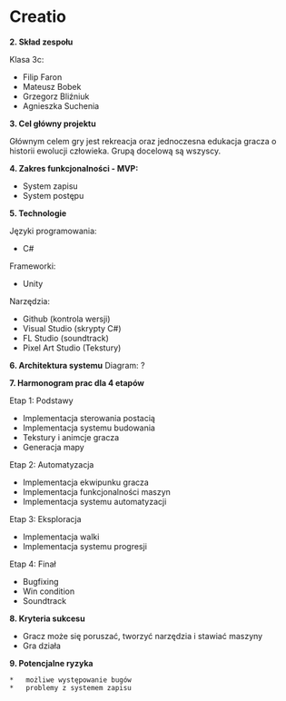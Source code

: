 # Creatio
  
**2. Skład zespołu**

Klasa 3c:

  * Filip Faron
  * Mateusz Bobek
  * Grzegorz Bliźniuk
  * Agnieszka Suchenia

**3. Cel główny projektu**

  Głównym celem gry jest rekreacja oraz jednoczesna edukacja gracza o historii ewolucji człowieka.
  Grupą docelową są wszyscy.

**4. Zakres funkcjonalności - MVP:**

  *	System zapisu
  *	System postępu

**5. Technologie**

Języki programowania:

  *	C#
  
Frameworki:

  *	Unity
  
Narzędzia:

  *	Github (kontrola wersji)
  *	Visual Studio (skrypty C#)
  *	FL Studio (soundtrack)
  *	Pixel Art Studio (Tekstury)


**6. Architektura systemu**
Diagram: ?

 
**7. Harmonogram prac dla 4 etapów**

  Etap 1: Podstawy

  *	Implementacja sterowania postacią
  *	Implementacja systemu budowania
  *	Tekstury i animcje gracza
  *	Generacja mapy


  Etap 2: Automatyzacja

  *	Implementacja ekwipunku gracza
  *	Implementacja funkcjonalności maszyn
  *	Implementacja systemu automatyzacji


  Etap 3: Eksploracja

  *	Implementacja walki
  *	Implementacja systemu progresji


  Etap 4: Finał
  
  *	Bugfixing
  *	Win condition
  *	Soundtrack

**8. Kryteria sukcesu**

  *	Gracz może się poruszać, tworzyć narzędzia i stawiać maszyny
  *	Gra działa

**9. Potencjalne ryzyka**
   
    *	możliwe występowanie bugów
    *	problemy z systemem zapisu


